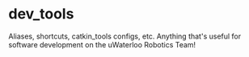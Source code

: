 # dev_tools
Aliases, shortcuts, catkin_tools configs, etc. Anything that's useful for software development on the uWaterloo Robotics Team!
